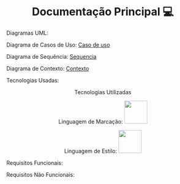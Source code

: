 <div align='center'>
<h1>Documentação Principal 💻</h1>
</div>

Diagramas UML:

Diagrama de Casos de Uso: <a href=#>Caso de uso</a>

Diagrama de Sequência: <a href=#>Sequencia</a>

Diagrama de Contexto: <a href=#>Contexto</a>

Tecnologias Usadas:

<div align='center'>
  <p>Tecnologias Utilizadas</p>
Linguagem de Marcação: <img width='60' height='60' src="https://cdn.jsdelivr.net/gh/devicons/devicon@latest/icons/html5/html5-original-wordmark.svg"/>

Linguagem de Estilo: <img width='60' height='60' src="https://cdn.jsdelivr.net/gh/devicons/devicon@latest/icons/css3/css3-original-wordmark.svg"/></img>
</div>
  
Requisitos Funcionais:

Requisitos Não Funcionais:





